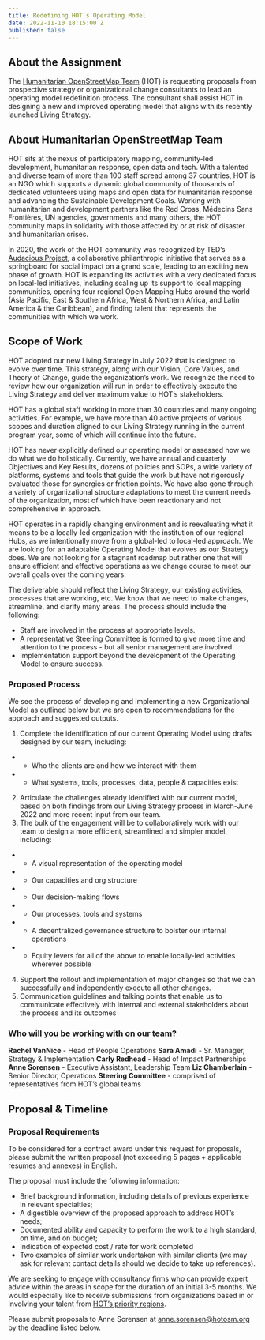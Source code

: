 ```yaml
---
title: Redefining HOT’s Operating Model
date: 2022-11-10 18:15:00 Z
published: false
---
```


## About the Assignment

The [Humanitarian OpenStreetMap Team](https://www.hotosm.org/) (HOT) is requesting proposals from prospective strategy or organizational change consultants to lead an operating model redefinition process. The consultant shall assist HOT in designing a new and improved operating model that aligns with its recently launched Living Strategy.

## About Humanitarian OpenStreetMap Team 

HOT sits at the nexus of participatory mapping, community-led development, humanitarian response, open data and tech. With a talented and diverse team of more than 100 staff spread among 37 countries, HOT is an NGO which supports a dynamic global community of thousands of dedicated volunteers using maps and open data for humanitarian response and advancing the Sustainable Development Goals. Working with humanitarian and development partners like the Red Cross, Médecins Sans Frontières, UN agencies, governments and many others, the HOT community maps in solidarity with those affected by or at risk of disaster and humanitarian crises.

In 2020, the work of the HOT community was recognized by TED’s [Audacious Project](https://www.ted.com/talks/rebecca_firth_can_we_call_it_a_world_map_if_it_s_missing_a_billion_people), a collaborative philanthropic initiative that serves as a springboard for social impact on a grand scale, leading to an exciting new phase of growth. HOT is expanding its activities with a very dedicated focus on local-led initiatives, including scaling up its support to local mapping communities, opening four regional Open Mapping Hubs around the world (Asia Pacific, East & Southern Africa, West & Northern Africa, and Latin America & the Caribbean), and finding talent that represents the communities with which we work.


## Scope of Work

HOT adopted our new Living Strategy in July 2022 that is designed to evolve over time. This strategy, along with our Vision, Core Values, and Theory of Change, guide the organization’s work. We recognize the need to review how our organization will run in order to effectively execute the Living Strategy and deliver maximum value to HOT’s stakeholders.

HOT has a global staff working in more than 30 countries and many ongoing activities. For example, we have more than 40 active projects of various scopes and duration aligned to our Living Strategy running in the current program year, some of which will continue into the future. 

HOT has never explicitly defined our operating model or assessed how we do what we do holistically. Currently, we have annual and quarterly Objectives and Key Results, dozens of policies and SOPs, a wide variety of platforms, systems and tools that guide the work but have not rigorously evaluated those for synergies or friction points. We have also gone through a variety of organizational structure adaptations to meet the current needs of the organization, most of which have been reactionary and not comprehensive in approach.

HOT operates in a rapidly changing environment and is reevaluating what it means to be a locally-led organization with the institution of our regional Hubs, as we intentionally move from a global-led to local-led approach. We are looking for an adaptable Operating Model that evolves as our Strategy does. We are not looking for a stagnant roadmap but rather one that will ensure efficient and effective operations as we change course to meet our overall goals over the coming years. 

The deliverable should reflect the Living Strategy, our existing activities, processes that are working, etc. We know that we need to make changes, streamline, and clarify many areas. The process should include the following:
* Staff are involved in the process at appropriate levels.
* A representative Steering Committee is formed to give more time and attention to the process - but all senior management are involved.
* Implementation support beyond the development of the Operating Model to ensure success. 

### Proposed Process
We see the process of developing and implementing a new Organizational Model as outlined below but we are open to recommendations for the approach and suggested outputs.
1. Complete the identification of our current Operating Model using drafts designed by our team, including:
* * Who the clients are and how we interact with them
* * What systems, tools, processes, data, people & capacities exist
2. Articulate the challenges already identified with our current model, based on both findings from our Living Strategy process in March-June 2022 and more recent input from our team. 
3. The bulk of the engagement will be to collaboratively work with our team to design a more efficient, streamlined and simpler model, including:
* * A visual representation of the operating model
* * Our capacities and org structure
* * Our decision-making flows
* * Our processes, tools and systems
* * A decentralized governance structure to bolster our internal operations
* * Equity levers for all of the above to enable locally-led activities wherever possible
4. Support the rollout and implementation of major changes so that we can successfully and independently execute all other changes.
5. Communication guidelines and talking points that enable us to communicate effectively with internal and external stakeholders about the process and its outcomes

### Who will you be working with on our team?
**Rachel VanNice** - Head of People Operations
**Sara Amadi** - Sr. Manager, Strategy & Implementation
**Carly Redhead** - Head of Impact Partnerships
**Anne Sorensen** - Executive Assistant, Leadership Team
**Liz Chamberlain** - Senior Director, Operations
**Steering Committee** - comprised of representatives from HOT’s global teams

## Proposal & Timeline

### Proposal Requirements
To be considered for a contract award under this request for proposals, please submit the written proposal (not exceeding 5 pages + applicable resumes and annexes) in English. 

The proposal must include the following information: 
* Brief background information, including details of previous experience in relevant specialties;
* A digestible overview of the proposed approach to address HOT’s needs;
* Documented ability and capacity to perform the work to a high standard, on time, and on budget;
* Indication of expected cost / rate for work completed
* Two examples of similar work undertaken with similar clients (we may ask for relevant contact details should we decide to take up references). 

We are seeking to engage with consultancy firms who can provide expert advice within the areas in scope for the duration of an initial 3-5 months. We would especially like to receive submissions from organizations based in or involving your talent from [HOT’s priority regions](https://www.hotosm.org/updates/four-regions-five-years-94-countries-one-billion-people/).

Please submit proposals to Anne Sorensen at [anne.sorensen@hotosm.org](mailto:anne.sorensen@hotosm.org) by the deadline listed below. 
